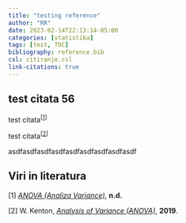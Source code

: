 ```yaml
---
title: "testing reference"
author: "RR"
date: 2023-02-14T22:13:14-05:00
categories: [statistika]
tags: [test, TOC]
bibliography: reference.bib
csl: citiranje.csl
link-citations: true
---
```


## test citata 56

test citata<sup>\[[1](#ref-R-base5)\]</sup>

test citata<sup>\[[2](#ref-R-base6)\]</sup>

asdfasdfasdfasdfasdfasdfasdfasdfasdf

## Viri in literatura

<div id="refs" class="references csl-bib-body">

<div id="ref-R-base5" class="csl-entry">

<span class="csl-left-margin">\[1\] </span><span class="csl-right-inline">*[ANOVA (Analiza Variance)](https://www.statistik.si/anova-analiza-variance/)*, **n.d.**</span>

</div>

<div id="ref-R-base6" class="csl-entry">

<span class="csl-left-margin">\[2\] </span><span class="csl-right-inline">W. Kenton, *[Analysis of Variance (ANOVA)](https://www.investopedia.com/terms/a/anova.asp#:~:text=Analysis%20of%20variance%2C%20or%20ANOVA,the%20dependent%20and%20independent%20variables.)*, **2019**.</span>

</div>

</div>
